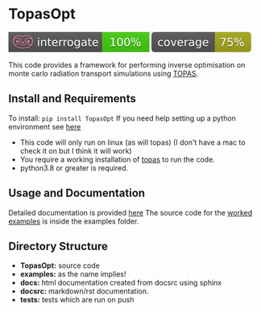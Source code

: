 # TopasOpt

![](docsrc/_resources/interrogate_badge.svg) ![](docsrc/_resources/coverage.svg)


This code provides a framework for performing inverse optimisation on monte carlo radiation transport 
simulations using [TOPAS](https://www.google.com/search?channel=fs&client=ubuntu&q=topas+MC).

## Install and Requirements

To install: ```pip install TopasOpt```
If you need help setting up a python environment see [here](https://acrf-image-x-institute.github.io/TopasOpt/EnvironmentSetup.html)

- This code will only run on linux (as will topas) (I don't have a mac to check it on but I think it will work)
- You require a working installation of [topas](https://topas.readthedocs.io/en/latest/getting-started/intro.html) to run the code.
- python3.8 or greater is required.

## Usage and Documentation

Detailed documentation is provided [here](https://acrf-image-x-institute.github.io/TopasOpt/index.html)
The source code for the [worked examples](https://acrf-image-x-institute.github.io/TopasOpt/worked_examples.html) is inside the examples folder.

## Directory Structure

- **TopasOpt:** source code
- **examples:** as the name implies!
- **docs:** html documentation created from docsrc using sphinx
- **docsrc:** markdown/rst documentation.
- **tests:** tests which are run on push







